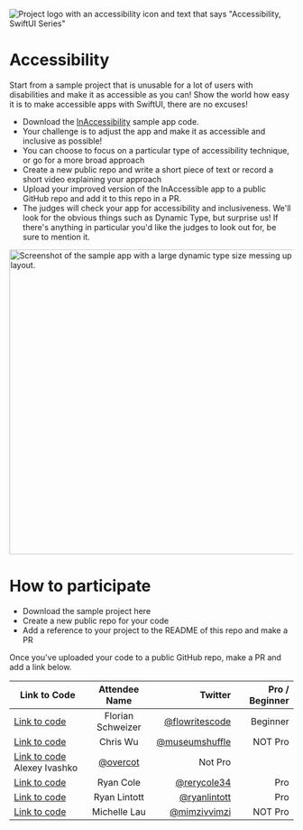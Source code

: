 ![Project logo with an accessibility icon and text that says "Accessibility, SwiftUI Series"](https://www.swiftuiseries.com/images/events/banner-accessibility.png)

# Accessibility

Start from a sample project that is unusable for a lot of users with disabilities and make it as accessible as you can! Show the world how easy it is to make accessible apps with SwiftUI, there are no excuses!

- Download the [InAccessibility](https://github.com/jordibruin/InAccessibility) sample app code.
- Your challenge is to adjust the app and make it as accessible and inclusive as possible!
- You can choose to focus on a particular type of accessibility technique, or go for a more broad approach
- Create a new public repo and write a short piece of text or record a short video explaining your approach
- Upload your improved version of the InAccessible app to a public GitHub repo and add it to this repo in a PR.
- The judges will check your app for accessibility and inclusiveness. We'll look for the obvious things such as Dynamic Type, but surprise us! If there's anything in particular you'd like the judges to look out for, be sure to mention it.
         
<img width="540" alt="Screenshot of the sample app with a large dynamic type size messing up the layout." src="https://user-images.githubusercontent.com/170948/169714433-0f8ca39d-d063-4196-b554-eccfa4a4f251.png">

# How to participate

- Download the sample project here
- Create a new public repo for your code
- Add a reference to your project to the README of this repo and make a PR

Once you've uploaded your code to a public GitHub repo, make a PR and add a link below.

| Link to Code  | Attendee Name    | Twitter                                   | Pro / Beginner |
 | ------------- |:----------------:| ------------------------------------------------:|--------:|
 | [Link to code](https://github.com/chFlorian/InAccessibility)  | Florian Schweizer     | [@flowritescode](https://www.twitter.com/flowritescode)    | Beginner |
 | [Link to code](https://github.com/shiftingsand/InAccessibility-cwu) | Chris Wu | [@museumshuffle](https://twitter.com/MuseumShuffle) |  NOT Pro | 
  | [Link to code](https://github.com/Overcot/InAccessibility) Alexey Ivashko | [@overcot](https://twitter.com/overcot) | Not Pro | 
  | [Link to code](https://github.com/rcole34/InAccessibility) | Ryan Cole | [@rerycole34](https://twitter.com/rerycole34) | Pro | 
| [Link to code](https://github.com/ryanlintott/InAccessibility-fixed) | Ryan Lintott | [@ryanlintott](https://twitter.com/ryanlintott) | Pro | 
  | [Link to code](https://github.com/mimzivvimzi/InAccessibility) | Michelle Lau | [@mimzivvimzi](https://twitter.com/mimzivvimzi) | NOT Pro | 

